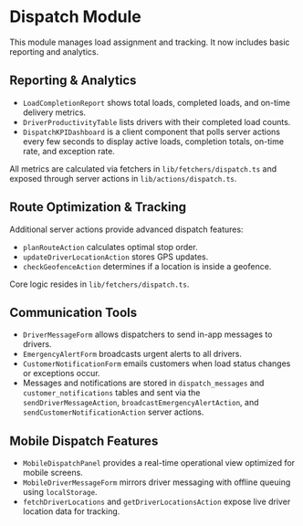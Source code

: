 # Dispatch Module

This module manages load assignment and tracking. It now includes basic reporting
and analytics.

## Reporting & Analytics

- `LoadCompletionReport` shows total loads, completed loads, and on-time delivery
  metrics.
- `DriverProductivityTable` lists drivers with their completed load counts.
- `DispatchKPIDashboard` is a client component that polls server actions every
  few seconds to display active loads, completion totals, on-time rate, and
  exception rate.

All metrics are calculated via fetchers in `lib/fetchers/dispatch.ts` and exposed
through server actions in `lib/actions/dispatch.ts`.

## Route Optimization & Tracking

Additional server actions provide advanced dispatch features:

- `planRouteAction` calculates optimal stop order.
- `updateDriverLocationAction` stores GPS updates.
- `checkGeofenceAction` determines if a location is inside a geofence.

Core logic resides in `lib/fetchers/dispatch.ts`.

## Communication Tools

- `DriverMessageForm` allows dispatchers to send in-app messages to drivers.
- `EmergencyAlertForm` broadcasts urgent alerts to all drivers.
- `CustomerNotificationForm` emails customers when load status changes or exceptions occur.
- Messages and notifications are stored in `dispatch_messages` and `customer_notifications` tables and sent via the `sendDriverMessageAction`, `broadcastEmergencyAlertAction`, and `sendCustomerNotificationAction` server actions.

## Mobile Dispatch Features

- `MobileDispatchPanel` provides a real-time operational view optimized for mobile screens.
- `MobileDriverMessageForm` mirrors driver messaging with offline queuing using `localStorage`.
- `fetchDriverLocations` and `getDriverLocationsAction` expose live driver location data for tracking.

